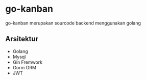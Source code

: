 # go-kanban
go-kanban merupakan sourcode backend menggunakan golang
## Arsitektur
- Golang
- Mysql
- Gin Fremwork
- Gorm ORM
- JWT
